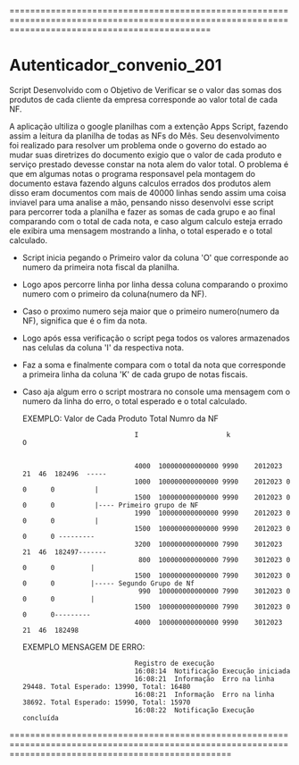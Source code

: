 ===================================================================================================================================================

# Autenticador_convenio_201

Script Desenvolvido com o Objetivo de Verificar se o valor das somas dos produtos de cada cliente da empresa corresponde ao valor total de cada NF.


A aplicação ultiliza o google planilhas com a extenção Apps Script, fazendo assim a leitura da planilha de todas as NFs do Mês.
Seu desenvolvimento foi realizado para resolver um problema onde o governo do estado ao mudar suas diretrizes do documento exigio que o valor de cada produto e serviço prestado devesse constar na nota alem do valor total. O problema é que em algumas notas o programa responsavel pela montagem do documento estava fazendo alguns calculos errados dos produtos alem disso eram documentos com mais de 40000 linhas sendo assim uma coisa inviavel para uma analise a mão, pensando nisso desenvolvi esse script para percorrer toda a planilha e fazer as somas de cada grupo e ao final comparando com o total de cada nota, e caso algum calculo esteja errado ele exibira uma mensagem mostrando a linha, o total esperado e o total calculado.


- Script inicia pegando o Primeiro valor da coluna 'O' que corresponde ao numero da primeira nota fiscal da planilha.
- Logo apos percorre linha por linha dessa coluna comparando o proximo numero com o primeiro da coluna(numero da NF).
- Caso o proximo numero seja maior que o primeiro numero(numero da NF), significa que é o fim da nota.
- Logo após essa verificação o script pega todos os valores armazenados nas celulas da coluna 'I' da respectiva nota.
- Faz a soma e finalmente compara com o total da nota que corresponde a primeira linha da coluna 'K' de cada grupo de notas fiscais.
- Caso aja algum erro o script mostrara no console uma mensagem com o numero da linha do erro, o total esperado e o total calculado.

  EXEMPLO:
                        Valor de Cada Produto          Total               Numro da NF

                                  I                      k                      O


                                  4000	100000000000000	9990	2012023	21	46	182496  -----                                                         
                                  1000	100000000000000	9990	2012023	0	   0	  0          |
                                  1500	100000000000000	9990	2012023	0	   0	  0          |---- Primeiro grupo de NF
                                  1990	100000000000000	9990	2012023	0	   0	  0          |
                                  1500	100000000000000	9990	2012023	0	   0	  0 ---------      
                                  3200	100000000000000	7990	3012023	21	46	182497-------
                                   800	100000000000000	7990	3012023	0	   0	  0         |
                                  1500	100000000000000	7990	3012023	0	   0	  0         |----- Segundo Grupo de Nf
                                   990	100000000000000	7990	3012023	0	   0	  0         |
                                  1500	100000000000000	7990	3012023	0	   0	  0---------
                                  4000	100000000000000	9990	3012023	21	46	182498
                                  
                                  
                                  
                                  
                                  
   EXEMPLO MENSAGEM DE ERRO:
   
                                  Registro de execução
                                  16:08:14	Notificação	Execução iniciada
                                  16:08:21	Informação	Erro na linha 29448. Total Esperado: 13990, Total: 16480
                                  16:08:21	Informação	Erro na linha 38692. Total Esperado: 15990, Total: 15970
                                  16:08:22	Notificação	Execução concluída
                                  
=======================================================================================================================================================                                  
